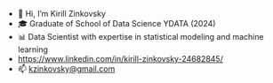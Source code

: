 - 👋 Hi, I’m Kirill Zinkovsky
- 🎓 Graduate of School of Data Science YDATA (2024)
- 📊 Data Scientist with expertise in statistical modeling and machine learning
- https://www.linkedin.com/in/kirill-zinkovsky-24682845/
- 📫 kzinkovsky@gmail.com
<!---
kzinkovsky/kzinkovsky is a ✨ special ✨ repository because its `README.md` (this file) appears on your GitHub profile.
You can click the Preview link to take a look at your changes.
--->
